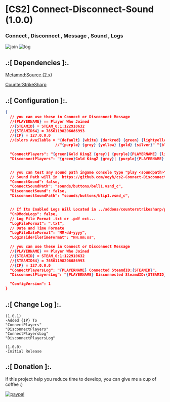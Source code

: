 # [CS2] Connect-Disconnect-Sound (1.0.0)

### Connect , Disconnect , Message , Sound , Logs

![join](https://github.com/oqyh/cs2-Connect-Disconnect-Sound/assets/48490385/174218a8-c639-4921-9418-04da92eff24b)
![log](https://github.com/oqyh/cs2-Connect-Disconnect-Sound/assets/48490385/854b2103-1b82-4bb5-842d-3d5a3b6fe4b3)


## .:[ Dependencies ]:.
[Metamod:Source (2.x)](https://www.sourcemm.net/downloads.php/?branch=master)

[CounterStrikeSharp](https://github.com/roflmuffin/CounterStrikeSharp/releases)

## .:[ Configuration ]:.
```json
{
  // you can use these in Connect or Disconnect Message
  //{PLAYERNAME} == Player Who Joined
  //{STEAMID} = STEAM_0:1:122910632
  //{STEAMID64} = 76561198206086993
  //{IP} = 127.0.0.0
  //Colors Available = "{default} {white} {darkred} {green} {lightyellow}" "{lightblue} {olive} {lime} {red} {lightpurple}"
                      //"{purple} {grey} {yellow} {gold} {silver}" "{blue} {darkblue} {bluegrey} {magenta} {lightred}" "{orange}"

  "ConnectPlayers": "{green}Gold KingZ {grey}| {purple}{PLAYERNAME} {lime}Connected To The Server {STEAMID}",
  "DisconnectPlayers": "{green}Gold KingZ {grey}| {purple}{PLAYERNAME} {red}Disconnected To The Server {STEAMID}",


  // you can test any sound path ingame console type "play <soundpath>"
  // Sound Path will in  https://github.com/oqyh/cs2-Connect-Disconnect-Sound/blob/main/sounds/sounds.txt
  "ConnectSound": false,
  "ConnectSoundPath": "sounds/buttons/bell1.vsnd_c",
  "DisconnectSound": false,
  "DisconnectSoundPath": "sounds/buttons/blip1.vsnd_c",


  // If Its Enabled Logs Will Located in ../addons/counterstrikesharp/plugins/CnD_Sound/logs/
  "CnDModeLogs": false,
  // Log File Format .txt or .pdf ect...
  "LogFileFormat": ".txt",
  // Date and Time Formate
  "LogFileDateFormat": "MM-dd-yyyy",
  "LogInsideFileTimeFormat": "HH:mm:ss",

  // you can use these in Connect or Disconnect Message
  //{PLAYERNAME} == Player Who Joined
  //{STEAMID} = STEAM_0:1:122910632
  //{STEAMID64} = 76561198206086993
  //{IP} = 127.0.0.0
  "ConnectPlayersLog": "{PLAYERNAME} Connected SteamdID:{STEAMID}",
  "DisconnectPlayersLog": "{PLAYERNAME} Disconnected SteamdID:{STEAMID}",

  "ConfigVersion": 1
}
```


## .:[ Change Log ]:.
```
(1.0.1)
-Added {IP} To
"ConnectPlayers"
"DisconnectPlayers"
"ConnectPlayersLog"
"DisconnectPlayersLog"

(1.0.0)
-Initial Release
```

## .:[ Donation ]:.

If this project help you reduce time to develop, you can give me a cup of coffee :)

[![paypal](https://www.paypalobjects.com/en_US/i/btn/btn_donateCC_LG.gif)](https://paypal.me/oQYh)
